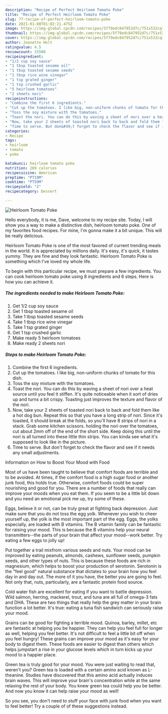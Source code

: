 ```yaml
---
description: "Recipe of Perfect Heirloom Tomato Poke"
title: "Recipe of Perfect Heirloom Tomato Poke"
slug: 77-recipe-of-perfect-heirloom-tomato-poke
date: 2021-01-08T01:02:21.475Z
image: https://img-global.cpcdn.com/recipes/5f79edc847952d7c/751x532cq70/heirloom-tomato-poke-recipe-main-photo.jpg
thumbnail: https://img-global.cpcdn.com/recipes/5f79edc847952d7c/751x532cq70/heirloom-tomato-poke-recipe-main-photo.jpg
cover: https://img-global.cpcdn.com/recipes/5f79edc847952d7c/751x532cq70/heirloom-tomato-poke-recipe-main-photo.jpg
author: Jeanette Holt
ratingvalue: 4.5
reviewcount: 15508
recipeingredient:
- "1/2 cup soy sauce"
- "1 tbsp toasted sesame oil"
- "1 tbsp toasted sesame seeds"
- "1 tbsp rice wine vinegar"
- "1 tsp grated ginger"
- "1 tsp crushed garlic"
- "5 heirloom tomatoes"
- "2 sheets nori"
recipeinstructions:
- "Combine the first 6 ingredients."
- "Cut up the tomatoes. I like big, non-uniform chunks of tomato for this dish."
- "Toss the soy mixture with the tomatoes."
- "Toast the nori. You can do this by waving a sheet of nori over a heat source until you feel it stiffen. It&#39;s quite noticeable when it sort of dries up and turns a bit crispy. Toasting just improves the texture and flavor of the nori."
- "Now, take your 2 sheets of toasted nori back to back and fold them like a hot dog bun. Repeat this so that you have a long strip of nori. Since it&#39;s toasted, it should break at the folds, so you&#39;ll have 8 strips of nori in a stack. Grab some kitchen scissors. holding the nori over the tomatoes, cut about 2mm off of the end of the short side. Keep doing this until the nori is all turned into these little thin strips. You can kinda see what it&#39;s supposed to look like in the picture."
- "Time to serve. But don&#39;t forget to check the flavor and see if it needs any small adjustments."
categories:
- Recipe
tags:
- heirloom
- tomato
- poke

katakunci: heirloom tomato poke 
nutrition: 269 calories
recipecuisine: American
preptime: "PT19M"
cooktime: "PT59M"
recipeyield: "2"
recipecategory: Dessert

---
```



![Heirloom Tomato Poke](https://img-global.cpcdn.com/recipes/5f79edc847952d7c/751x532cq70/heirloom-tomato-poke-recipe-main-photo.jpg)

Hello everybody, it is me, Dave, welcome to my recipe site. Today, I will show you a way to make a distinctive dish, heirloom tomato poke. One of my favorites food recipes. For mine, I'm gonna make it a bit unique. This will be really delicious.

Heirloom Tomato Poke is one of the most favored of current trending meals in the world. It is appreciated by millions daily. It's easy, it's quick, it tastes yummy. They are fine and they look fantastic. Heirloom Tomato Poke is something which I've loved my whole life.




To begin with this particular recipe, we must prepare a few ingredients. You can cook heirloom tomato poke using 8 ingredients and 6 steps. Here is how you can achieve it.

<!--inarticleads1-->

##### The ingredients needed to make Heirloom Tomato Poke:

1. Get 1/2 cup soy sauce
1. Get 1 tbsp toasted sesame oil
1. Take 1 tbsp toasted sesame seeds
1. Take 1 tbsp rice wine vinegar
1. Take 1 tsp grated ginger
1. Get 1 tsp crushed garlic
1. Make ready 5 heirloom tomatoes
1. Make ready 2 sheets nori




<!--inarticleads2-->

##### Steps to make Heirloom Tomato Poke:

1. Combine the first 6 ingredients.
1. Cut up the tomatoes. I like big, non-uniform chunks of tomato for this dish.
1. Toss the soy mixture with the tomatoes.
1. Toast the nori. You can do this by waving a sheet of nori over a heat source until you feel it stiffen. It&#39;s quite noticeable when it sort of dries up and turns a bit crispy. Toasting just improves the texture and flavor of the nori.
1. Now, take your 2 sheets of toasted nori back to back and fold them like a hot dog bun. Repeat this so that you have a long strip of nori. Since it&#39;s toasted, it should break at the folds, so you&#39;ll have 8 strips of nori in a stack. Grab some kitchen scissors. holding the nori over the tomatoes, cut about 2mm off of the end of the short side. Keep doing this until the nori is all turned into these little thin strips. You can kinda see what it&#39;s supposed to look like in the picture.
1. Time to serve. But don&#39;t forget to check the flavor and see if it needs any small adjustments.




Information on How to Boost Your Mood with Food


Most of us have been taught to believe that comfort foods are terrible and to be avoided. At times, if the comfort food is a high sugar food or another junk food, this holds true. Otherwise, comfort foods could be super nourishing and good for you. There are a number of foods that really can improve your moods when you eat them. If you seem to be a little bit down and you need an emotional pick me up, try some of these.

Eggs, believe it or not, can be truly great at fighting back depression. Just make sure that you do not toss the egg yolk. Whenever you wish to cheer yourself up, the yolk is the most important part of the egg. Eggs, the yolks especially, are loaded with B vitamins. The B vitamin family can be fantastic for raising your mood. This is because the B vitamins help your neural transmitters--the parts of your brain that affect your mood--work better. Try eating a few eggs to jolly up!

Put together a trail mixfrom various seeds and nuts. Your mood can be improved by eating peanuts, almonds, cashews, sunflower seeds, pumpkin seeds, and other types of nuts. This is because these foods are rich in magnesium, which helps to boost your production of serotonin. Serotonin is the "feel good" natural substance that dictates to your brain how you feel day in and day out. The more of it you have, the better you are going to feel. Not only that, nuts, particularly, are a fantastic protein food source.

Cold water fish are excellent for eating if you want to battle depression. Wild salmon, herring, mackerel, trout, and tuna are all full of omega-3 fats and DHA. These are two things that really help the grey matter in your brain function a lot better. It's true: eating a tuna fish sandwich can seriously raise your mood. 

Grains can be good for fighting a terrible mood. Quinoa, barley, millet, etc are fantastic at helping you be happier. They can help you feel full for longer as well, helping you feel better. It's not difficult to feel a little bit off when you feel hungry! These grains can improve your mood as it's easy for your body to digest them. These foods are easier to digest than others which helps jumpstart a rise in your glucose levels which in turn kicks up your mood to a happier place.

Green tea is truly good for your mood. You were just waiting to read that, weren't you? Green tea is loaded with a certain amino acid known as L-theanine. Studies have discovered that this amino acid actually induces brain waves. This will improve your brain's concentration while at the same relaxing the rest of your body. You knew green tea could help you be better. And now you know it can help raise your mood as well!

So you see, you don't need to stuff your face with junk food when you want to feel better! Try  a  couple of  of  these  suggestions  instead.

